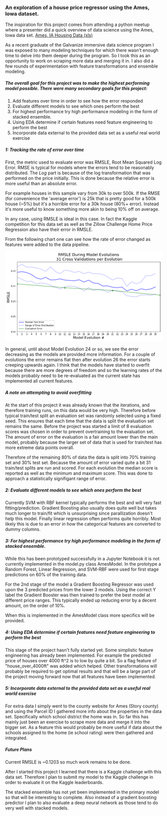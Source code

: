### An exploration of a house price regressor using the Ames, Iowa dataset.

The inspiration for this project comes from attending a python meetup where a presenter did a quick overview of data science using the Ames, Iowa data set. [Ames, IA Housing Data (xls)](http://www.amstat.org/publications/jse/v19n3/decock/AmesHousing.xls)

As a recent graduate of the Galvanize immersive data science program I was exposed to many modeling techniques for which there wasn't enough time to delve into them deeper during the program.  So I took this as an opportunity to work on scraping more data and merging it in. I also did a few rounds of experimentation with feature transformations and ensemble modeling. 

##### The overall goal for this project was to make the highest performing model possible. There were many secondary goals for this project:
1. Add features over time in order to see how the error responded
1. Evaluate different models to see which ones perform the best
1. For highest performance try high performance modeling in the form of stacked ensemble.
1. Using EDA determine if certain features need feature engineering to perform the best
1. Incorporate data external to the provided data set as a useful real world exercise

##### 1: Tracking the rate of error over time

First, the metric used to evaluate error was RMSLE, Root Mean Squared Log Error.  RMSE is typical for models where the errors tend to be reasonably distributed. The _Log_ part is because of the log transformation that was performed on the price initially. This is done because the relative error is more useful than an absolute error.  

For example houses in this sample vary from 30k to over 500k. If the RMSE (for convenience the 'average error') is 25k that is pretty good for a 500k house (~5%) but it's a horrible error for a 30k house (80%+ error). Instead it's more useful to know something more akin to being 10% off on average.

In any case, using RMSLE is ideal in this case. In fact the Kaggle competition for this data set as well as the Zillow Challenge Home Price Regression also have their error in RMSLE.

From the following chart one can see how the rate of error changed as features were added to the data pipeline.

![Rate of Error Per Model Evolution](/imgs/error_over_time.png)

In general, until about Model Evolution 24 or so, we see the error decreasing as the models are provided more information. For a couple of evolutions the error remains flat then after evolution 26 the error starts creeping upwards again. I think that the models have started to overfit because there are more degrees of freedom and so the learning rates of the models probably need to be re-evaluated as the current state has implemented all current features.

##### A note on attempting to avoid overfitting
At the start of this project it was already known that the iterations, and therefore training runs, on this data would be very high. Therefore before typical train/test split an evaluation set was randomly selected using a fixed seed. This ensures that each time that the data is split the evaluation set remains the same. Before the project was started a limit of 8 evaluation scores was chosen in order to prevent overtraining to the evaluation set. The amount of error on the evaluation is a fair amount lower than the main model, probably because the larger set of data that is used for train/test has more extreme data points overall.

Therefore of the remaining 80% of data the data is split into 70% training set and 30% test set. Because the amount of error varied quite a bit 31 train/test splits are run and scored. For each evolution the median score is reported as well as the minimum and maximum score. This was done to approach a statistically signifigant range of error.

##### 2: Evaluate different models to see which ones perform the best

Currently SVM with RBF kernel typically performs the best and will very fast fitting/prediction. Gradient Boosting also usually does quite well but takes much longer to train/fit which is unsurprising since parallization doesn't help this model. Finally linear regression often performs quite horribly. Most likely this is due to an error in how the categorical features are converted to dummy columns. 

##### 3: For highest performance try high performance modeling in the form of stacked ensemble.

While this has been prototyped successfully in a Jupyter Notebook it is not currently implemented in the model.py class AmesModel. In the prototype a Random Forest, Linear Regression, and SVM-RBF were used for first stage predictions on 60% of the training data.  

For the 2nd stage of the model a Gradient Boosting Regressor was used upon the 3 predicted prices from the lower 3 models. Using the correct Y label the Gradient Booster was then trained to prefer the best model at different price ranges. This typically ended up reducing error by a decent amount, on the order of 10%. 

When this is implemented in the AmesModel class more specifics will be provided.

##### 4: Using EDA determine if certain features need feature engineering to perform the best

This stage of the project hasn't fully started yet. Some simplistic feature engineering has already been implemented. For example the predicted price of houses over 4000 ft^2 is to low by quite a bit. So a flag feature of "house_over_4000ft" was added which helped. Other transformations will probably be required to get optimal results and that will be a large part of the project moving forward now that all features have been implemented.

##### 5: Incorporate data external to the provided data set as a useful real world exercise

For extra data I simply went to the county website for Ames (Story county) and using the Parcel ID I gathered more info about the properties in the data set. Specifically which school district the home was in. So far this has mainly just been an exercise to scrape more data and merge it into the bigger set. As a feature this would probably be more useful if data about the schools assigned to the home (ie school rating) were then gathered and integrated. 

##### Future Plans

Current RMSLE is ~0.1203 so much work remains to be done.

After I started this project I learned that there is a Kaggle challenge with this data set. Therefore I plan to submit my model to the Kaggle challenge in order to evaluate it on the Kaggle leaderboards. 

The stacked ensemble has not yet been implemented in the primary model so that will be interesting to complete. Also instead of a gradient boosting predictor I plan to also evaluate a deep neural network as those tend to do very well with stacked models.
